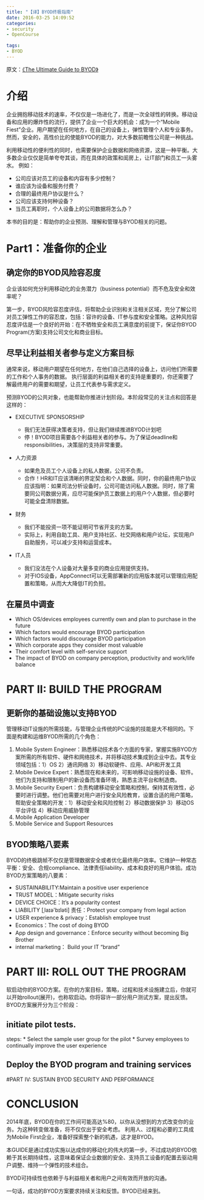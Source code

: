 ```yaml
---
title: "【译】BYOD终极指南"
date: 2016-03-25 14:09:52
categories:
- security
- OpenCourse

tags:
- BYOD
---
```

原文：[《The Ultimate Guide to BYOD》](https://www.mobileiron.com/sites/default/files/whitepapers/files/Guide-to-BYOD.pdf)

# 介绍

企业拥抱移动技术的速率，不仅仅是一场进化了，而是一次全球性的转换。移动设备和应用的爆炸性的流行，提供了企业一个巨大的机会：成为一个“Mobile Fiest”企业。用户期望在任何地方，在自己的设备上，弹性管理个人和专业事务。然而，安全的，高性价比的使能BYOD的能力，对大多数前瞻性公司是一种挑战。

利用移动性的便利性的同时，也需要保护企业数据和网络资源，这是一种平衡。大多数企业仅仅是简单夸夸其谈，而在具体的政策和闺房上，让IT部门和员工一头雾水。
例如：

* 公司应该对员工的设备和内容有多少控制？
* 谁应该为设备和服务付费？
* 合理的最终用户协议是什么？
* 公司应该支持何种设备？
* 当员工离职时，个人设备上的公司数据将怎么办？

本书的目的是：帮助你的企业预测、理解和管理与BYOD相关的问题。


# Part1：准备你的企业

## 确定你的BYOD风险容忍度

企业该如何充分利用移动化的业务潜力（business potential）而不危及安全和效率呢？

第一步，BYOD风险容忍度评估，将帮助企业识别和关注相关区域，充分了解公司对员工弹性工作的容忍度，包括：容许的设备、IT参与度和安全策略。这种风险容忍度评估是一个良好的开始：在不牺牲安全和员工满意度的前提下，保证你BYOD Program(方案)支持公司文化和商业目标。

## 尽早让利益相关者参与定义方案目标
通常来说，移动用户期望在任何地方，在他们自己选择的设备上，访问他们所需要的工作和个人事务的数据。
执行层面的利益相关者的支持是重要的，你还需要了解最终用户的需要和期望，让员工代表参与需求定义。

预测BYOD的公共对象，也能帮助你推进计划阶段。本阶段常见的关注点和回答是这样的：

* EXECUTIVE SPONSORSHIP
    * 我们无法获得决策者支持，但让我们继续推进BYOD计划吧
    * 停！BYOD项目需要各个利益相关者的参与。为了保证deadline和responsibilities，决策层的支持非常重要。
* 人力资源
    * 如果危及员工个人设备上的私人数据，公司不负责。
    * 合作！HR和IT应该清晰的界定契合和个人数据。同时，你的最终用户协议应该指明：如果司法分析设备时，公司可能访问私人数据。同时，除了需要同公司数据分离，应尽可能保护员工数据上的用户个人数据，但必要时可能全盘清除数据。

* 财务
    * 我们不能投资一项不能证明可节省开支的方案。
    * 实际上，利用自助工具、用户支持社区、社交网络和用户论坛，实现用户自助服务，可以减少支持和运营成本。

* IT人员
    * 我们没法在个人设备对大量多变的商业应用提供支持。
    * 对于IOS设备，AppConnect可以无需部署新的应用版本就可以管理应用配置和策略，从而大大降低IT的负担。

## 在雇员中调查

* Which OS/devices employees currently own and plan
to purchase in the future
* Which factors would encourage BYOD participation
* Which factors would discourage BYOD participation
* Which corporate apps they consider most valuable
* Their comfort level with self-service support
* The impact of BYOD on company perception, productivity and work/life balance

# PART II: BUILD THE PROGRAM

## 更新你的基础设施以支持BYOD
管理移动IT设施的所需技能，与管理企业传统的PC设施的技能是大不相同的。下面是构建和运维BYOD所需的几个角色：

1. Mobile System Engineer：熟悉移动技术各个方面的专家，掌握实施BYOD方案所需的所有软件、硬件和网络技术，并将移动技术集成到企业中去。其专业领域包括：1）OS 2）通讯网络 3）移动软硬件、应用、API和开发工具
2. Mobile Device Expert：熟悉现在和未来的，可影响移动设施的设备、软件。他们为支持和限制用户的新设备而准备环境，熟悉主流平台和制造商。
3. Mobile Security Expert：负责构建移动安全策略和控制，保持其有效性，必要时进行调整。他们也需要对用户进行安全风险教育，设置合适的用户策略，帮助安全策略的开发：1）移动安全和风险控制 2）移动数据保护 3）移动OS平台评估 4）移动应用威胁管理
4. Mobile Application Developer
5. Mobile Service and Support Resources

## BYOD策略八要素
BYOD的终极跳帧不仅仅是管理数据安全或者优化最终用户效率。它维护一种常态平衡：安全、合规compliance、法律责任liability、成本和良好的用户体验。成功BYOD方案策略的八要素：

* SUSTAINABILITY:Maintain a positive user experience
* TRUST MODEL：Mitigate security risks
* DEVICE CHOICE：It’s a popularity contest
* LIABILITY  [ˌlaɪə'bɪləti]	责任：Protect your company from legal action
* USER experience & privacy：Establish employee trust
* Economics：The cost of doing BYOD
* App design and governance：Enforce security without becoming Big Brother
* internal marketing： Build your IT “brand”

# PART III: ROLL OUT THE PROGRAM

软启动你的BYOD方案。在你的方案目标，策略，过程和技术设施建立后，你就可以开始rollout(展开)，也称软启动。你将容许一部分用户测试方案，提出反馈。BYOD方案展开分为三个阶段：

## initiate pilot tests.
steps:
    * Select the sample user group for the pilot
    * Survey employees to continually improve the user experience

## Deploy the BYOD program and training services

#PART IV: SUSTAIN BYOD SECURITY AND PERFORMANCE

# CONCLUSION

2014年底，BYOD在你的工作间可能高达%80，以你从没想到的方式改变你的业务。为这种转变做准备，将不仅仅出于安全考虑。 利用人、过程和必要的工具成为Mobile First企业，准备好探索整个新的机遇，这才是BYOD。

本GUIDE是通过成功实施以达成你的移动化的伟大的第一步。不过成功的BYOD依赖于其长期持续性，这意味着保证企业数据的安全、支持员工设备的配置去驱动用户调整、维持一个弹性的技术组合。

BYOD可持续性也依赖于与利益相关者和用户之间有效而开放的沟通。

一句话，成功的BYOD方案要求持续关注和反馈。BYOD已经来到。
